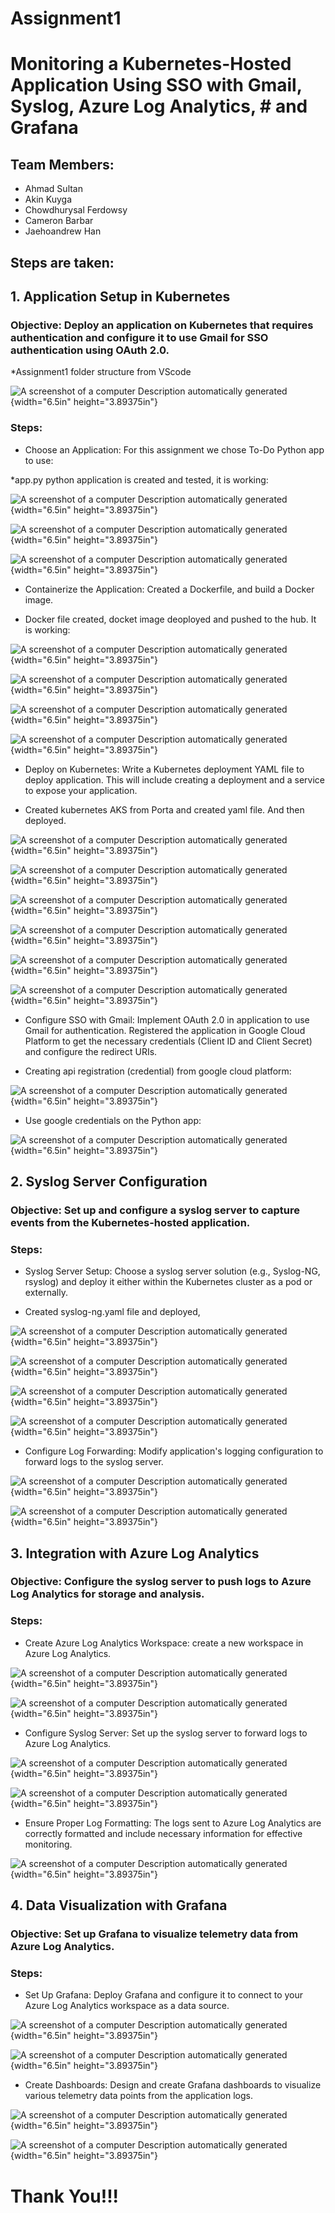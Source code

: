 # Assignment1
#	 Monitoring a Kubernetes-Hosted Application Using SSO with Gmail, Syslog, Azure Log Analytics, #					and Grafana

## Team Members:

* Ahmad Sultan
* Akin Kuyga
* Chowdhurysal Ferdowsy
* Cameron Barbar
* Jaehoandrew Han

## Steps are taken:

## 1. Application Setup in Kubernetes

### Objective: Deploy an application on Kubernetes that requires authentication and configure it to use Gmail for SSO authentication using OAuth 2.0.

*Assignment1 folder structure from VScode

![A screenshot of a computer Description automatically
generated](./Screenshots/1x.png){width="6.5in" height="3.89375in"}

### Steps:

* Choose an Application: For this assignment we chose To-Do Python app to use:

*app.py python application is created and tested, it is working:

![A screenshot of a computer Description automatically
generated](./Screenshots/1a1.png){width="6.5in" height="3.89375in"}

![A screenshot of a computer Description automatically
generated](./Screenshots/1a2.png){width="6.5in" height="3.89375in"}

![A screenshot of a computer Description automatically
generated](./Screenshots/1a3.png){width="6.5in" height="3.89375in"}

* Containerize the Application: Created a Dockerfile, and build a Docker image.

* Docker file created, docket image deoployed and pushed to the hub. It is working:

![A screenshot of a computer Description automatically
generated](./Screenshots/1b1.png){width="6.5in" height="3.89375in"}

![A screenshot of a computer Description automatically
generated](./Screenshots/1b2.png){width="6.5in" height="3.89375in"}

![A screenshot of a computer Description automatically
generated](./Screenshots/1b3.png){width="6.5in" height="3.89375in"}

![A screenshot of a computer Description automatically
generated](./Screenshots/1b4.png){width="6.5in" height="3.89375in"}

* Deploy on Kubernetes: Write a Kubernetes deployment YAML file to deploy application. This will include creating a deployment and a service to expose your application.

* Created kubernetes AKS from Porta and created yaml file. And then deployed.

![A screenshot of a computer Description automatically
generated](./Screenshots/1c1.png){width="6.5in" height="3.89375in"}

![A screenshot of a computer Description automatically
generated](./Screenshots/1c2.png){width="6.5in" height="3.89375in"}

![A screenshot of a computer Description automatically
generated](./Screenshots/1c3.png){width="6.5in" height="3.89375in"}

![A screenshot of a computer Description automatically
generated](./Screenshots/1c31.png){width="6.5in" height="3.89375in"}

![A screenshot of a computer Description automatically
generated](./Screenshots/1c4.png){width="6.5in" height="3.89375in"}

![A screenshot of a computer Description automatically
generated](./Screenshots/1c32.png){width="6.5in" height="3.89375in"}

* Configure SSO with Gmail: Implement OAuth 2.0 in application to use Gmail for authentication.  Registered the application in Google Cloud Platform to get the necessary credentials (Client ID and Client Secret) and configure the redirect URIs.

* Creating api registration (credential) from google cloud platform:

![A screenshot of a computer Description automatically
generated](./Screenshots/1d1.png){width="6.5in" height="3.89375in"}

* Use google credentials on the Python app:

![A screenshot of a computer Description automatically
generated](./Screenshots/1d2.png){width="6.5in" height="3.89375in"}

## 2. Syslog Server Configuration

### Objective: Set up and configure a syslog server to capture events from the Kubernetes-hosted application.

### Steps:

* Syslog Server Setup: Choose a syslog server solution (e.g., Syslog-NG, rsyslog) and deploy it either within the Kubernetes cluster as a pod or externally. 

* Created syslog-ng.yaml file and deployed, 

![A screenshot of a computer Description automatically
generated](./Screenshots/2a1.png){width="6.5in" height="3.89375in"}

![A screenshot of a computer Description automatically
generated](./Screenshots/2a2.png){width="6.5in" height="3.89375in"}

![A screenshot of a computer Description automatically
generated](./Screenshots/2a3.png){width="6.5in" height="3.89375in"}

![A screenshot of a computer Description automatically
generated](./Screenshots/2a4.png){width="6.5in" height="3.89375in"}

* Configure Log Forwarding: Modify application's logging configuration to forward logs to the syslog server. 

![A screenshot of a computer Description automatically
generated](./Screenshots/2b1.png){width="6.5in" height="3.89375in"}

![A screenshot of a computer Description automatically
generated](./Screenshots/2b2.png){width="6.5in" height="3.89375in"}

## 3. Integration with Azure Log Analytics

### Objective: Configure the syslog server to push logs to Azure Log Analytics for storage and analysis.

### Steps:

* Create Azure Log Analytics Workspace: create a new workspace in Azure Log Analytics.

![A screenshot of a computer Description automatically
generated](./Screenshots/3a.png){width="6.5in" height="3.89375in"}

![A screenshot of a computer Description automatically
generated](./Screenshots/3a.png){width="6.5in" height="3.89375in"}

* Configure Syslog Server: Set up the syslog server to forward logs to Azure Log Analytics. 

![A screenshot of a computer Description automatically
generated](./Screenshots/3c.png){width="6.5in" height="3.89375in"}

![A screenshot of a computer Description automatically
generated](./Screenshots/3d.png){width="6.5in" height="3.89375in"}

* Ensure Proper Log Formatting: The logs sent to Azure Log Analytics are correctly formatted and include necessary information for effective monitoring.

![A screenshot of a computer Description automatically
generated](./Screenshots/3e.png){width="6.5in" height="3.89375in"}

## 4. Data Visualization with Grafana

### Objective: Set up Grafana to visualize telemetry data from Azure Log Analytics.

### Steps:

* Set Up Grafana: Deploy Grafana and configure it to connect to your Azure Log Analytics workspace as a data source.

![A screenshot of a computer Description automatically
generated](./Screenshots/4a.png){width="6.5in" height="3.89375in"}

![A screenshot of a computer Description automatically
generated](./Screenshots/4b.png){width="6.5in" height="3.89375in"}

* Create Dashboards: Design and create Grafana dashboards to visualize various telemetry data points from the application logs.

![A screenshot of a computer Description automatically
generated](./Screenshots/4c.png){width="6.5in" height="3.89375in"}

![A screenshot of a computer Description automatically
generated](./Screenshots/4d.png){width="6.5in" height="3.89375in"}

# Thank You!!!
